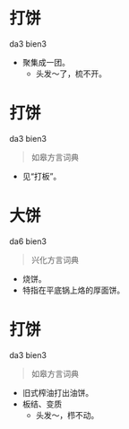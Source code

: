 # 打饼
da3 bien3
- 聚集成一团。
  - 头发～了，梳不开。

# 打饼
da3 bien3
> 如皋方言词典
- 见“打板”。

# 大饼
da6 bien3
> 兴化方言词典
- 烧饼。
- 特指在平底锅上烙的厚面饼。

# 打饼
da3 bien3
> 如皋方言词典
- 旧式榨油打出油饼。
- 板结、变质
  - 头发～，栉不动。
